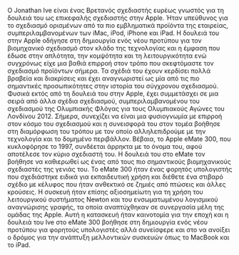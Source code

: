 Ο Jonathan Ive είναι ένας Βρετανός σχεδιαστής ευρέως γνωστός για τη δουλειά του ως επικεφαλής σχεδιαστής στην Apple. Ήταν υπεύθυνος για το σχεδιασμό ορισμένων από τα πιο εμβληματικά προϊόντα της εταιρείας, συμπεριλαμβανομένων των iMac, iPod, iPhone και iPad. Η δουλειά του στην Apple οδήγησε στη δημιουργία ενός νέου προτύπου για τον βιομηχανικό σχεδιασμό στον κλάδο της τεχνολογίας και η έμφαση που έδωσε στην απλότητα, την κομψότητα και τη λειτουργικότητα ενώ συγχρόνως είχε μια βαθιά επιρροή στον τρόπο που σκεφτόμαστε τον σχεδιασμό προϊόντων σήμερα. Τα σχέδιά του έχουν κερδίσει πολλά βραβεία και διακρίσεις και έχει αναγνωριστεί ως μία από τις πιο σημαντικές προσωπικότητες στην ιστορία του σύγχρονου σχεδιασμού. Φυσικά εκτός από τη δουλειά του στην Apple, έχει συμμετάσχει σε μια σειρά από άλλα σχέδια σχεδιασμού, συμπεριλαμβανομένου του σχεδιασμού της Ολυμπιακής Φλόγας για τους Ολυμπιακούς Αγώνες του Λονδίνου 2012. Σήμερα, συνεχίζει να είναι μια φυσιογνωμία με επιρροή στον κόσμο του σχεδιασμού και η συνεισφορά του στον τομέα βοήθησε στη διαμόρφωση του τρόπου με τον οποίο αλληλεπιδρούμε με την τεχνολογία και το δομημένο περιβάλλον.
Βέβαια, το Apple eMate 300, που κυκλοφόρησε το 1997, συνδέεται άρρηκτα με το όνομα του, αφού αποτέλεσε τον κύριο σχεδιαστή του. Η δουλειά του στο eMate τον βοήθησε να καθιερωθεί ως ένας από τους πιο σημαντικούς βιομηχανικούς σχεδιαστές της γενιάς του. Το eMate 300 ήταν ένας φορητός υπολογιστής που σχεδιάστηκε ειδικά για εκπαιδευτική χρήση και διέθετε ένα στιβαρό σχέδιο με κέλυφος που ήταν ανθεκτικό σε ζημιές από πτώσεις και άλλες κρούσεις. Η συσκευή ήταν επίσης αξιοσημείωτη για τη χρήση του λειτουργικού συστήματος Newton και του ενσωματωμένου λογισμικού αναγνώρισης γραφής, τα οποία αναπτύχθηκαν σε συνεργασία μέλη της ομάδας της Apple. Αυτή η κατασκευή ήταν καινοτομία για την εποχή και η δουλειά του Ive στο eMate 300 βοήθησε στη δημιουργία ενός νέου προτύπου για φορητούς υπολογιστές αλλά συνείσφερε και στο να ανοίξει ο δρόμος για την ανάπτυξη μελλοντικών συσκευών όπως το MacBook και το iPad.